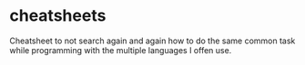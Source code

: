 # cheatsheets
Cheatsheet to not search again and again how to do the same common task while programming with the multiple languages I offen use.
